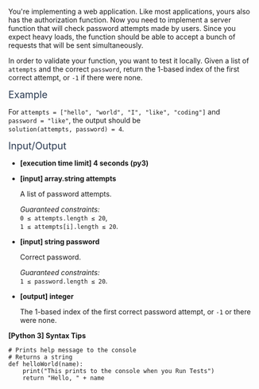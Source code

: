 <p>You're implementing a web application. Like most applications, yours also has the authorization function. Now you need to implement a server function that will check password attempts made by users. Since you expect heavy loads, the function should be able to accept a bunch of requests that will be sent simultaneously.</p>
<p>In order to validate your function, you want to test it locally. Given a list of <code>attempts</code> and the correct <code>password</code>, return the 1-based index of the first correct attempt, or <code>-1</code> if there were none.</p>
<p><span class="markdown--header" style="color:#2b3b52;font-size:1.4em">Example</span></p>
<p>For <code>attempts = ["hello", "world", "I", "like", "coding"]</code> and<br />
<code>password = "like"</code>, the output should be<br />
<code>solution(attempts, password) = 4</code>.</p>
<p><span class="markdown--header" style="color:#2b3b52;font-size:1.4em">Input/Output</span></p>
<ul>
<li>
<p><strong>[execution time limit] 4 seconds (py3)</strong></p>
</li>
<li>
<p><strong>[input] array.string attempts</strong></p>
<p>A list of password attempts.</p>
<p><em>Guaranteed constraints:</em><br />
<code>0 ≤ attempts.length ≤ 20</code>,<br />
<code>1 ≤ attempts[i].length ≤ 20</code>.</p>
</li>
<li>
<p><strong>[input] string password</strong></p>
<p>Correct password.</p>
<p><em>Guaranteed constraints:</em><br />
<code>1 ≤ password.length ≤ 20</code>.</p>
</li>
<li>
<p><strong>[output] integer</strong></p>
<p>The 1-based index of the first correct password attempt, or <code>-1</code> or there were none.</p>
</li>
</ul>
<p><strong>[Python 3] Syntax Tips</strong></p>
<pre><code class="language-python"><span class="hljs-comment"># Prints help message to the console</span>
<span class="hljs-comment"># Returns a string</span>
<span class="hljs-keyword">def</span> <span class="hljs-title function_">helloWorld</span>(<span class="hljs-params">name</span>):
    <span class="hljs-built_in">print</span>(<span class="hljs-string">"This prints to the console when you Run Tests"</span>)
    <span class="hljs-keyword">return</span> <span class="hljs-string">"Hello, "</span> + name

</code></pre>
